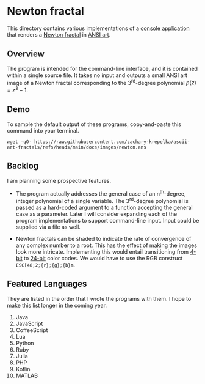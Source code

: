 # Newton fractal

<!--
	FILENAME: README.md
	AUTHOR: Zachary Krepelka
	DATE: Friday, February 21st, 2025
	PATH: ascii-art-fractals/newton/README.md
	ABOUT: a project for the exploration of programming languages
	ORIGIN: https://github.com/zachary-krepelka/ascii-art-fractals.git
	UPDATED: Sunday, February 23rd, 2025 at 2:46 AM
-->

This directory contains various implementations of a [console application][1]
that renders a [Newton fractal][2] in [ANSI art][3].

## Overview

The program is intended for the command-line interface, and it is contained
within a single source file.  It takes no input and outputs a small ANSI art
image of a Newton fractal corresponding to the 3<sup>rd</sup>-degree polynomial
$p(z) = z^3 - 1$.

## Demo

To sample the default output of these programs, copy-and-paste this command into
your terminal.

```
wget -qO- https://raw.githubusercontent.com/zachary-krepelka/ascii-art-fractals/refs/heads/main/docs/images/newton.ans
```

## Backlog

I am planning some prospective features.

  * The program actually addresses the general case of an n<sup>th</sup>-degree,
    integer polynomial of a single variable.  The 3<sup>rd</sup>-degree
    polynomial is passed as a hard-coded argument to a function accepting the
    general case as a parameter.  Later I will consider expanding each of the
    program implementations to support command-line input.  Input could be
    supplied via a file as well.

  * Newton fractals can be shaded to indicate the rate of convergence of any
    complex number to a root.  This has the effect of making the images look
    more intricate.  Implementing this would entail transitioning from
    [4-bit][4] to [24-bit][5] color codes.  We would have to use the RGB
    construct `ESC[48;2;{r};{g};{b}m`.

## Featured Languages

They are listed in the order that I wrote the programs with them.  I hope to
make this list longer in the coming year.

 1. Java
 2. JavaScript
 3. CoffeeScript
 4. Lua
 5. Python
 6. Ruby
 7. Julia
 8. PHP
 9. Kotlin
10. MATLAB

[1]: https://en.wikipedia.org/wiki/Console_application
[2]: https://en.wikipedia.org/wiki/Newton_fractal
[3]: https://en.wikipedia.org/wiki/ANSI_art
[4]: https://en.wikipedia.org/wiki/ANSI_escape_code#3-bit_and_4-bit
[5]: https://en.wikipedia.org/wiki/ANSI_escape_code#24-bit
